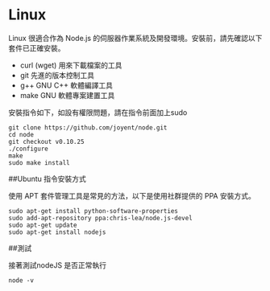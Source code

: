 Linux
=====

Linux 很適合作為 Node.js 的伺服器作業系統及開發環境。安裝前，請先確認以下套件已正確安裝。

 * curl (wget) 用來下載檔案的工具
 * git 先進的版本控制工具
 * g++ GNU C++ 軟體編譯工具
 * make GNU 軟體專案建置工具

安裝指令如下，如設有權限問題，請在指令前面加上sudo

    git clone https://github.com/joyent/node.git
    cd node
    git checkout v0.10.25
    ./configure
    make
    sudo make install

##Ubuntu 指令安裝方式

使用 APT 套件管理工具是常見的方法，以下是使用社群提供的 PPA 安裝方式。

    sudo apt-get install python-software-properties
    sudo add-apt-repository ppa:chris-lea/node.js-devel
    sudo apt-get update
    sudo apt-get install nodejs

##測試

接著測試nodeJS 是否正常執行

    node -v
